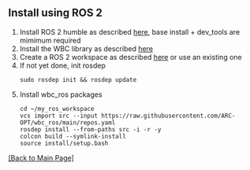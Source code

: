 ## Install using ROS 2

1. Install ROS 2 humble as described [here](https://docs.ros.org/en/humble/Installation.html), base install + dev_tools are mimimum required
2. Install the WBC library as described [here](https://arc-opt.github.io/Documentation/installation/installation_no_rock.html)
3. Create a ROS 2 workspace as described [here](https://docs.ros.org/en/humble/Tutorials/Beginner-Client-Libraries/Creating-A-Workspace/Creating-A-Workspace.html) or use an existing one
4. If not yet done, init rosdep
   ```
   sudo rosdep init && rosdep update
   ```
5. Install wbc_ros packages
   ```
   cd ~/my_ros_workspace
   vcs import src --input https://raw.githubusercontent.com/ARC-OPT/wbc_ros/main/repos.yaml
   rosdep install --from-paths src -i -r -y
   colcon build --symlink-install
   source install/setup.bash
   ```
   
[[Back to Main Page]](https://arc-opt.github.io/Documentation)

